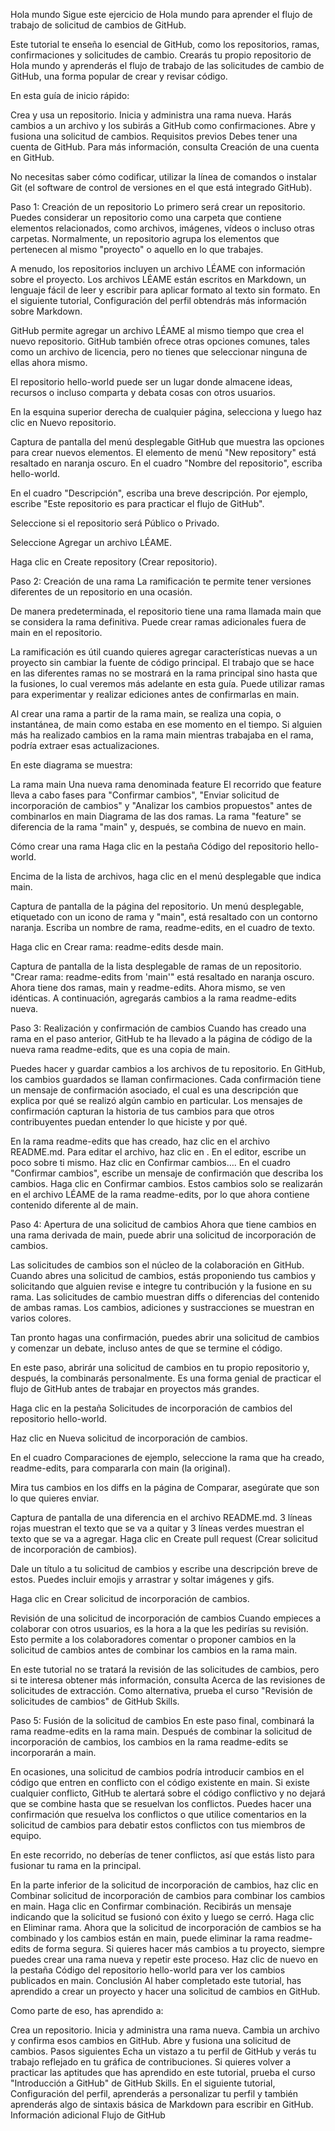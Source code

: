 Hola mundo
Sigue este ejercicio de Hola mundo para aprender el flujo de trabajo de solicitud de cambios de GitHub.

Este tutorial te enseña lo esencial de GitHub, como los repositorios, ramas, confirmaciones y solicitudes de cambio. Crearás tu propio repositorio de Hola mundo y aprenderás el flujo de trabajo de las solicitudes de cambio de GitHub, una forma popular de crear y revisar código.

En esta guía de inicio rápido:

Crea y usa un repositorio.
Inicia y administra una rama nueva.
Harás cambios a un archivo y los subirás a GitHub como confirmaciones.
Abre y fusiona una solicitud de cambios.
Requisitos previos
Debes tener una cuenta de GitHub. Para más información, consulta Creación de una cuenta en GitHub.

No necesitas saber cómo codificar, utilizar la línea de comandos o instalar Git (el software de control de versiones en el que está integrado GitHub).

Paso 1: Creación de un repositorio
Lo primero será crear un repositorio. Puedes considerar un repositorio como una carpeta que contiene elementos relacionados, como archivos, imágenes, vídeos o incluso otras carpetas. Normalmente, un repositorio agrupa los elementos que pertenecen al mismo "proyecto" o aquello en lo que trabajes.

A menudo, los repositorios incluyen un archivo LÉAME con información sobre el proyecto. Los archivos LÉAME están escritos en Markdown, un lenguaje fácil de leer y escribir para aplicar formato al texto sin formato. En el siguiente tutorial, Configuración del perfil obtendrás más información sobre Markdown.

GitHub permite agregar un archivo LÉAME al mismo tiempo que crea el nuevo repositorio. GitHub también ofrece otras opciones comunes, tales como un archivo de licencia, pero no tienes que seleccionar ninguna de ellas ahora mismo.

El repositorio hello-world puede ser un lugar donde almacene ideas, recursos o incluso comparta y debata cosas con otros usuarios.

En la esquina superior derecha de cualquier página, selecciona  y luego haz clic en Nuevo repositorio.

Captura de pantalla del menú desplegable GitHub que muestra las opciones para crear nuevos elementos. El elemento de menú "New repository" está resaltado en naranja oscuro.
En el cuadro "Nombre del repositorio", escriba hello-world.

En el cuadro "Descripción", escriba una breve descripción. Por ejemplo, escribe "Este repositorio es para practicar el flujo de GitHub".

Seleccione si el repositorio será Público o Privado.

Seleccione Agregar un archivo LÉAME.

Haga clic en Create repository (Crear repositorio).

Paso 2: Creación de una rama
La ramificación te permite tener versiones diferentes de un repositorio en una ocasión.

De manera predeterminada, el repositorio tiene una rama llamada main que se considera la rama definitiva. Puede crear ramas adicionales fuera de main en el repositorio.

La ramificación es útil cuando quieres agregar características nuevas a un proyecto sin cambiar la fuente de código principal. El trabajo que se hace en las diferentes ramas no se mostrará en la rama principal sino hasta que la fusiones, lo cual veremos más adelante en esta guía. Puede utilizar ramas para experimentar y realizar ediciones antes de confirmarlas en main.

Al crear una rama a partir de la rama main, se realiza una copia, o instantánea, de main como estaba en ese momento en el tiempo. Si alguien más ha realizado cambios en la rama main mientras trabajaba en el rama, podría extraer esas actualizaciones.

En este diagrama se muestra:

La rama main
Una nueva rama denominada feature
El recorrido que feature lleva a cabo fases para "Confirmar cambios", "Enviar solicitud de incorporación de cambios" y "Analizar los cambios propuestos" antes de combinarlos en main
Diagrama de las dos ramas. La rama "feature" se diferencia de la rama "main" y, después, se combina de nuevo en main.

Cómo crear una rama
Haga clic en la pestaña Código del repositorio hello-world.

Encima de la lista de archivos, haga clic en el menú desplegable que indica main.

Captura de pantalla de la página del repositorio. Un menú desplegable, etiquetado con un icono de rama y "main", está resaltado con un contorno naranja.
Escriba un nombre de rama, readme-edits, en el cuadro de texto.

Haga clic en Crear rama: readme-edits desde main.

Captura de pantalla de la lista desplegable de ramas de un repositorio. "Crear rama: readme-edits from 'main'" está resaltado en naranja oscuro.
Ahora tiene dos ramas, main y readme-edits. Ahora mismo, se ven idénticas. A continuación, agregarás cambios a la rama readme-edits nueva.

Paso 3: Realización y confirmación de cambios
Cuando has creado una rama en el paso anterior, GitHub te ha llevado a la página de código de la nueva rama readme-edits, que es una copia de main.

Puedes hacer y guardar cambios a los archivos de tu repositorio. En GitHub, los cambios guardados se llaman confirmaciones. Cada confirmación tiene un mensaje de confirmación asociado, el cual es una descripción que explica por qué se realizó algún cambio en particular. Los mensajes de confirmación capturan la historia de tus cambios para que otros contribuyentes puedan entender lo que hiciste y por qué.

En la rama readme-edits que has creado, haz clic en el archivo README.md.
Para editar el archivo, haz clic en .
En el editor, escribe un poco sobre ti mismo.
Haz clic en Confirmar cambios….
En el cuadro "Confirmar cambios", escribe un mensaje de confirmación que describa los cambios.
Haga clic en Confirmar cambios.
Estos cambios solo se realizarán en el archivo LÉAME de la rama readme-edits, por lo que ahora contiene contenido diferente al de main.

Paso 4: Apertura de una solicitud de cambios
Ahora que tiene cambios en una rama derivada de main, puede abrir una solicitud de incorporación de cambios.

Las solicitudes de cambios son el núcleo de la colaboración en GitHub. Cuando abres una solicitud de cambios, estás proponiendo tus cambios y solicitando que alguien revise e integre tu contribución y la fusione en su rama. Las solicitudes de cambio muestran diffs o diferencias del contenido de ambas ramas. Los cambios, adiciones y sustracciones se muestran en varios colores.

Tan pronto hagas una confirmación, puedes abrir una solicitud de cambios y comenzar un debate, incluso antes de que se termine el código.

En este paso, abrirár una solicitud de cambios en tu propio repositorio y, después, la combinarás personalmente. Es una forma genial de practicar el flujo de GitHub antes de trabajar en proyectos más grandes.

Haga clic en la pestaña Solicitudes de incorporación de cambios del repositorio hello-world.

Haz clic en Nueva solicitud de incorporación de cambios.

En el cuadro Comparaciones de ejemplo, seleccione la rama que ha creado, readme-edits, para compararla con main (la original).

Mira tus cambios en los diffs en la página de Comparar, asegúrate que son lo que quieres enviar.

Captura de pantalla de una diferencia en el archivo README.md. 3 líneas rojas muestran el texto que se va a quitar y 3 líneas verdes muestran el texto que se va a agregar.
Haga clic en Create pull request (Crear solicitud de incorporación de cambios).

Dale un título a tu solicitud de cambios y escribe una descripción breve de estos. Puedes incluir emojis y arrastrar y soltar imágenes y gifs.

Haga clic en Crear solicitud de incorporación de cambios.

Revisión de una solicitud de incorporación de cambios
Cuando empieces a colaborar con otros usuarios, es la hora a la que les pedirías su revisión. Esto permite a los colaboradores comentar o proponer cambios en la solicitud de cambios antes de combinar los cambios en la rama main.

En este tutorial no se tratará la revisión de las solicitudes de cambios, pero si te interesa obtener más información, consulta Acerca de las revisiones de solicitudes de extracción. Como alternativa, prueba el curso "Revisión de solicitudes de cambios" de GitHub Skills.

Paso 5: Fusión de la solicitud de cambios
En este paso final, combinará la rama readme-edits en la rama main. Después de combinar la solicitud de incorporación de cambios, los cambios en la rama readme-edits se incorporarán a main.

En ocasiones, una solicitud de cambios podría introducir cambios en el código que entren en conflicto con el código existente en main. Si existe cualquier conflicto, GitHub te alertará sobre el código conflictivo y no dejará que se combine hasta que se resuelvan los conflictos. Puedes hacer una confirmación que resuelva los conflictos o que utilice comentarios en la solicitud de cambios para debatir estos conflictos con tus miembros de equipo.

En este recorrido, no deberías de tener conflictos, así que estás listo para fusionar tu rama en la principal.

En la parte inferior de la solicitud de incorporación de cambios, haz clic en Combinar solicitud de incorporación de cambios para combinar los cambios en main.
Haga clic en Confirmar combinación. Recibirás un mensaje indicando que la solicitud se fusionó con éxito y luego se cerró.
Haga clic en Eliminar rama. Ahora que la solicitud de incorporación de cambios se ha combinado y los cambios están en main, puede eliminar la rama readme-edits de forma segura. Si quieres hacer más cambios a tu proyecto, siempre puedes crear una rama nueva y repetir este proceso.
Haz clic de nuevo en la pestaña Código del repositorio hello-world para ver los cambios publicados en main.
Conclusión
Al haber completado este tutorial, has aprendido a crear un proyecto y hacer una solicitud de cambios en GitHub.

Como parte de eso, has aprendido a:

Crea un repositorio.
Inicia y administra una rama nueva.
Cambia un archivo y confirma esos cambios en GitHub.
Abre y fusiona una solicitud de cambios.
Pasos siguientes
Echa un vistazo a tu perfil de GitHub y verás tu trabajo reflejado en tu gráfica de contribuciones.
Si quieres volver a practicar las aptitudes que has aprendido en este tutorial, prueba el curso "Introducción a GitHub" de GitHub Skills.
En el siguiente tutorial, Configuración del perfil, aprenderás a personalizar tu perfil y también aprenderás algo de sintaxis básica de Markdown para escribir en GitHub.
Información adicional
Flujo de GitHub
